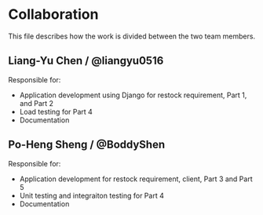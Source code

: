 # Collaboration
This file describes how the work is divided between the two team members.

## Liang-Yu Chen / @liangyu0516
Responsible for:
- Application development using Django for restock requirement, Part 1, and Part 2
- Load testing for Part 4
- Documentation

## Po-Heng Sheng / @BoddyShen
Responsible for:
- Application development for restock requirement, client, Part 3 and Part 5
- Unit testing and integraiton testing for Part 4
- Documentation
